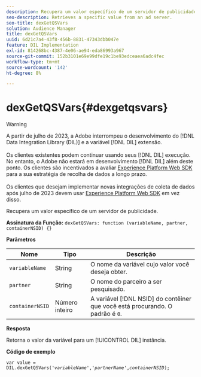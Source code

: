 ```yaml
---
description: Recupera um valor específico de um servidor de publicidade.
seo-description: Retrieves a specific value from an ad server.
seo-title: dexGetQSVars
solution: Audience Manager
title: dexGetQSVars
uuid: 6d21c7a4-43f8-456b-8831-47343dbb047e
feature: DIL Implementation
exl-id: 814268bc-4387-4e06-ae94-eda86993a967
source-git-commit: 152b3101e69e99dfe19c1be93edceaea6adc4fec
workflow-type: tm+mt
source-wordcount: '142'
ht-degree: 8%

---
```


# dexGetQSVars{#dexgetqsvars}

>[!WARNING]
>
>A partir de julho de 2023, a Adobe interrompeu o desenvolvimento do [!DNL Data Integration Library (DIL)] e a variável [!DNL DIL] extensão.
><br><br>
>Os clientes existentes podem continuar usando seus [!DNL DIL] execução. No entanto, o Adobe não estará em desenvolvimento [!DNL DIL] além deste ponto. Os clientes são incentivados a avaliar [Experience Platform Web SDK](https://experienceleague.adobe.com/docs/experience-platform/edge/home.html?lang=en) para a sua estratégia de recolha de dados a longo prazo.
><br><br>
>Os clientes que desejam implementar novas integrações de coleta de dados após julho de 2023 devem usar [Experience Platform Web SDK](https://experienceleague.adobe.com/docs/experience-platform/edge/home.html?lang=en) em vez disso.

Recupera um valor específico de um servidor de publicidade.

**Assinatura da Função:** `dexGetQSVars: function (variableName, partner, containerNSID) {}`

<!-- 

r_dil_get_dexqsvars.xml

 -->

**Parâmetros**

| Nome | Tipo | Descrição |
|---|---|---|
| `variableName` | String   | O nome da variável cujo valor você deseja obter. |
| `partner` | String   | O nome do parceiro a ser pesquisado. |
| `containerNSID` | Número inteiro | A variável [!DNL NSID] do contêiner que você está procurando. O padrão é `0`. |

**Resposta**

Retorna o valor da variável para um [!UICONTROL DIL] instância.

**Código de exemplo**

<pre class="java"><code>var value = DIL.dexGetQSVars('<i>variableName</i>','<i>partnerName</i>',<i>containerNSID</i>);</code></pre>
